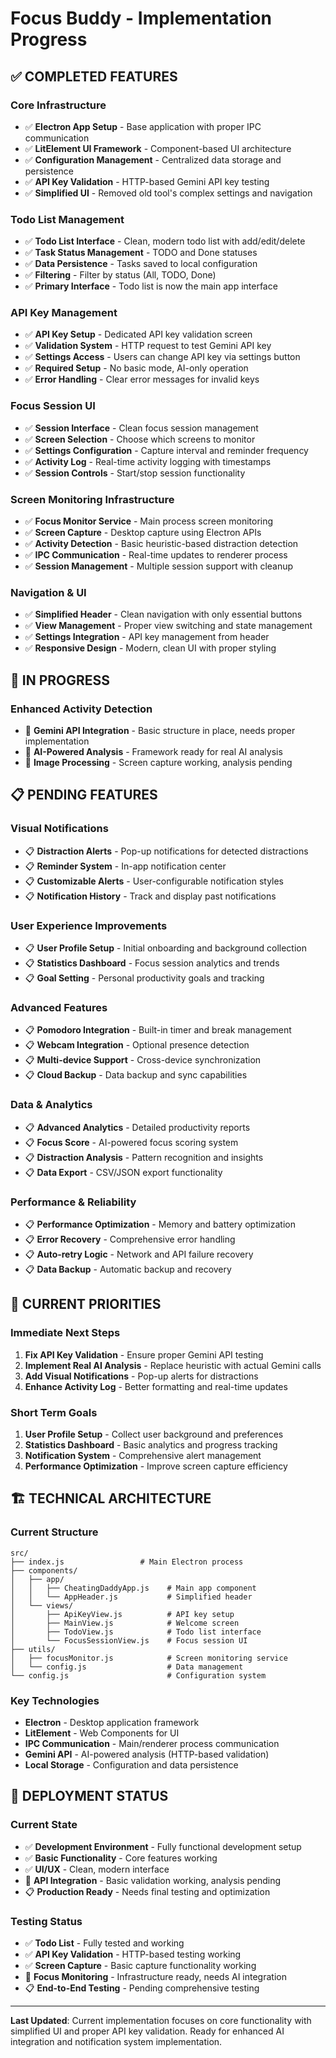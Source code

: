 # Focus Buddy - Implementation Progress

## ✅ **COMPLETED FEATURES**

### **Core Infrastructure**
- ✅ **Electron App Setup** - Base application with proper IPC communication
- ✅ **LitElement UI Framework** - Component-based UI architecture
- ✅ **Configuration Management** - Centralized data storage and persistence
- ✅ **API Key Validation** - HTTP-based Gemini API key testing
- ✅ **Simplified UI** - Removed old tool's complex settings and navigation

### **Todo List Management**
- ✅ **Todo List Interface** - Clean, modern todo list with add/edit/delete
- ✅ **Task Status Management** - TODO and Done statuses
- ✅ **Data Persistence** - Tasks saved to local configuration
- ✅ **Filtering** - Filter by status (All, TODO, Done)
- ✅ **Primary Interface** - Todo list is now the main app interface

### **API Key Management**
- ✅ **API Key Setup** - Dedicated API key validation screen
- ✅ **Validation System** - HTTP request to test Gemini API key
- ✅ **Settings Access** - Users can change API key via settings button
- ✅ **Required Setup** - No basic mode, AI-only operation
- ✅ **Error Handling** - Clear error messages for invalid keys

### **Focus Session UI**
- ✅ **Session Interface** - Clean focus session management
- ✅ **Screen Selection** - Choose which screens to monitor
- ✅ **Settings Configuration** - Capture interval and reminder frequency
- ✅ **Activity Log** - Real-time activity logging with timestamps
- ✅ **Session Controls** - Start/stop session functionality

### **Screen Monitoring Infrastructure**
- ✅ **Focus Monitor Service** - Main process screen monitoring
- ✅ **Screen Capture** - Desktop capture using Electron APIs
- ✅ **Activity Detection** - Basic heuristic-based distraction detection
- ✅ **IPC Communication** - Real-time updates to renderer process
- ✅ **Session Management** - Multiple session support with cleanup

### **Navigation & UI**
- ✅ **Simplified Header** - Clean navigation with only essential buttons
- ✅ **View Management** - Proper view switching and state management
- ✅ **Settings Integration** - API key management from header
- ✅ **Responsive Design** - Modern, clean UI with proper styling

## 🔄 **IN PROGRESS**

### **Enhanced Activity Detection**
- 🔄 **Gemini API Integration** - Basic structure in place, needs proper implementation
- 🔄 **AI-Powered Analysis** - Framework ready for real AI analysis
- 🔄 **Image Processing** - Screen capture working, analysis pending

## 📋 **PENDING FEATURES**

### **Visual Notifications**
- 📋 **Distraction Alerts** - Pop-up notifications for detected distractions
- 📋 **Reminder System** - In-app notification center
- 📋 **Customizable Alerts** - User-configurable notification styles
- 📋 **Notification History** - Track and display past notifications

### **User Experience Improvements**
- 📋 **User Profile Setup** - Initial onboarding and background collection
- 📋 **Statistics Dashboard** - Focus session analytics and trends
- 📋 **Goal Setting** - Personal productivity goals and tracking

### **Advanced Features**
- 📋 **Pomodoro Integration** - Built-in timer and break management
- 📋 **Webcam Integration** - Optional presence detection
- 📋 **Multi-device Support** - Cross-device synchronization
- 📋 **Cloud Backup** - Data backup and sync capabilities

### **Data & Analytics**
- 📋 **Advanced Analytics** - Detailed productivity reports
- 📋 **Focus Score** - AI-powered focus scoring system
- 📋 **Distraction Analysis** - Pattern recognition and insights
- 📋 **Data Export** - CSV/JSON export functionality

### **Performance & Reliability**
- 📋 **Performance Optimization** - Memory and battery optimization
- 📋 **Error Recovery** - Comprehensive error handling
- 📋 **Auto-retry Logic** - Network and API failure recovery
- 📋 **Data Backup** - Automatic backup and recovery

## 🎯 **CURRENT PRIORITIES**

### **Immediate Next Steps**
1. **Fix API Key Validation** - Ensure proper Gemini API testing
2. **Implement Real AI Analysis** - Replace heuristic with actual Gemini calls
3. **Add Visual Notifications** - Pop-up alerts for distractions
4. **Enhance Activity Log** - Better formatting and real-time updates

### **Short Term Goals**
1. **User Profile Setup** - Collect user background and preferences
2. **Statistics Dashboard** - Basic analytics and progress tracking
3. **Notification System** - Comprehensive alert management
4. **Performance Optimization** - Improve screen capture efficiency

## 🏗️ **TECHNICAL ARCHITECTURE**

### **Current Structure**
```
src/
├── index.js                 # Main Electron process
├── components/
│   ├── app/
│   │   ├── CheatingDaddyApp.js    # Main app component
│   │   └── AppHeader.js           # Simplified header
│   └── views/
│       ├── ApiKeyView.js          # API key setup
│       ├── MainView.js            # Welcome screen
│       ├── TodoView.js            # Todo list interface
│       └── FocusSessionView.js    # Focus session UI
├── utils/
│   ├── focusMonitor.js            # Screen monitoring service
│   └── config.js                  # Data management
└── config.js                      # Configuration system
```

### **Key Technologies**
- **Electron** - Desktop application framework
- **LitElement** - Web Components for UI
- **IPC Communication** - Main/renderer process communication
- **Gemini API** - AI-powered analysis (HTTP-based validation)
- **Local Storage** - Configuration and data persistence

## 🚀 **DEPLOYMENT STATUS**

### **Current State**
- ✅ **Development Environment** - Fully functional development setup
- ✅ **Basic Functionality** - Core features working
- ✅ **UI/UX** - Clean, modern interface
- 🔄 **API Integration** - Basic validation working, analysis pending
- 📋 **Production Ready** - Needs final testing and optimization

### **Testing Status**
- ✅ **Todo List** - Fully tested and working
- ✅ **API Key Validation** - HTTP-based testing working
- ✅ **Screen Capture** - Basic capture functionality working
- 🔄 **Focus Monitoring** - Infrastructure ready, needs AI integration
- 📋 **End-to-End Testing** - Pending comprehensive testing

---

**Last Updated**: Current implementation focuses on core functionality with simplified UI and proper API key validation. Ready for enhanced AI integration and notification system implementation. 